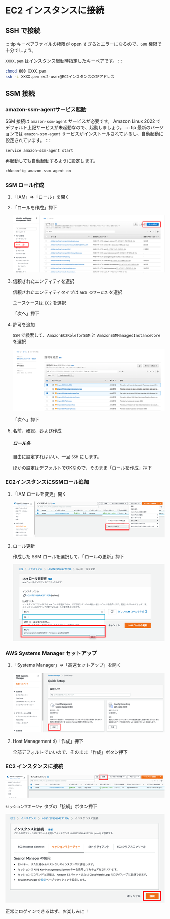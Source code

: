---
---

# EC2 インスタンスに接続

## SSH で接続

::: tip
キーペアファイルの権限が open すぎるとエラーになるので、`600` 権限で十分でしょう。

`XXXX.pem` はインスタンス起動時指定したキーペアです。
:::

```bash
chmod 600 XXXX.pem
ssh -i XXXX.pem ec2-user@EC2インスタンスのIPアドレス
```

## SSM 接続

### amazon-ssm-agentサービス起動
SSM 接続は `amazon-ssm-agent` サービスが必要です。
Amazon Linux 2022 でデフォルト上記サービスが未起動なので、起動しましょう。
::: tip
最新のバージョンでは `amazon-ssm-agent` サービスがインストールされているし、自動起動に設定されています。
:::
```bash
service amazon-ssm-agent start
```
再起動しても自動起動するように設定します。

```bash
chkconfig amazon-ssm-agent on
```

### SSM ロール作成
1. 「IAM」⇒「ロール」を開く

1. 「ロールを作成」押下

      ![ロールを作成](/aws/ec2/new-role.png)

1. 信頼されたエンティティを選択

      信頼されたエンティティタイプは `AWS のサービス` を選択

      ユースケースは `EC2` を選択

      「次へ」押下

1. 許可を追加

      `SSM` で検索して、`AmazonEC2RoleforSSM` と `AmazonSSMManagedInstanceCore` を選択

      ![ポリシー選択](/aws/ec2/policy.png)

      「次へ」押下

1. 名前、確認、および作成

      ##### ロール名
      自由に設定すればいい、一旦 `SSM` にします。

      ほかの設定はデフォルトでOKなので、そのまま「ロールを作成」押下

### EC2インスタンスにSSMロール追加
1. 「IAM ロールを変更」開く

      ![IAM ロールを変更](/aws/ec2/add-role.png)

1. ロール更新

      作成した SSM ロールを選択して、「ロールの更新」押下

      ![ロール更新](/aws/ec2/role-update.png)

### AWS Systems Manager セットアップ

1. 「Systems Manager」⇒「高速セットアップ」を開く

      ![SSM セットアップ](/aws/ec2/ssm.png)

2. Host Management の「作成」押下

      全部デフォルトでいいので、そのまま「作成」ボタン押下

### EC2 インスタンスに接続

![EC2 インスタンスに接続](/aws/ec2/ec2-login.png)

`セッションマネージャ` タブの「接続」ボタン押下

![セッションマネージャでログイン](/aws/ec2/session-login.png)

正常にログインできるはず、お楽しみに！
